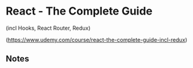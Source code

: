 # React - The Complete Guide
(incl Hooks, React Router, Redux)

(https://www.udemy.com/course/react-the-complete-guide-incl-redux)

## Notes